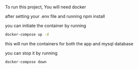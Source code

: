 To run this project, You will need docker

after setting your .env file and running npm install

you can initiate the container by running

```bash
docker-compose up -d
```
this will run the containers for both the app and mysql database

you can stop it by running

```bash
docker-compose down
```